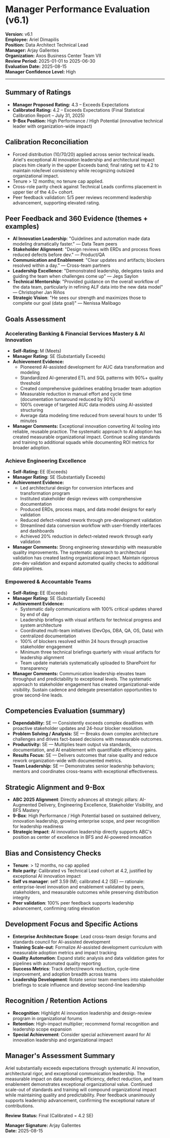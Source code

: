 # Manager Performance Evaluation (v6.1)

**Version:** v6.1  
**Employee:** Ariel Dimapilis  
**Position:** Data Architect Technical Lead  
**Manager:** Arjay Gallentes  
**Organization:** Axos Business Center Team VII  
**Review Period:** 2025-01-01 to 2025-06-30  
**Evaluation Date:** 2025-08-15  
**Manager Confidence Level:** High

---

## Summary of Ratings
- **Manager Proposed Rating:** 4.3 – Exceeds Expectations  
- **Calibrated Rating:** 4.2 – Exceeds Expectations (Final Statistical Calibration Report – July 31, 2025)  
- **9-Box Position:** High Performance / High Potential (innovative technical leader with organization-wide impact)

## Calibration Reconciliation
- Forced distribution (10/70/20) applied across senior technical leads. Ariel's exceptional AI innovation leadership and architectural impact places him clearly in the upper Exceeds band; final rating set to 4.2 to maintain role/level consistency while recognizing outsized organizational impact.  
- Tenure > 12 months; no tenure cap applied.  
- Cross-role parity check against Technical Leads confirms placement in upper tier of the 4.0+ cohort.
- Peer feedback validation: 5/5 peer reviews recommend leadership advancement, supporting elevated rating.

## Peer Feedback and 360 Evidence (themes + examples)
- **AI Innovation Leadership**: "Guidelines and automation made data modeling dramatically faster." — Data Team peers  
- **Stakeholder Alignment**: "Design reviews with ERDs and process flows reduced defects before dev." — Product/QA  
- **Communication and Enablement**: "Clear updates and artifacts; blockers resolved within a day." — Cross-team partners
- **Leadership Excellence**: "Demonstrated leadership, delegates tasks and guiding the team when challenges come up" — Jegs Saylon
- **Technical Mentorship**: "Provided guidance on the overall workflow of the data team, particularly in refining ALF data into the new data model" — Christopher Jan Riños
- **Strategic Vision**: "He sees our strength and maximizes those to complete our goal (data goal)" — Nenissa Malibago

## Goals Assessment

### Accelerating Banking & Financial Services Mastery & AI Innovation
- **Self-Rating:** M (Meets)  
- **Manager Rating:** SE (Substantially Exceeds)  
- **Achievement Evidence:** 
  - Pioneered AI-assisted development for AUC data transformation and modeling
  - Standardized AI-generated ETL and SQL patterns with 90%+ quality threshold
  - Created comprehensive guidelines enabling broader team adoption
  - Measurable reduction in manual effort and cycle time (documentation turnaround reduced by 90%)
  - 100% coverage of targeted AUC data models using AI-assisted structuring
  - Average data modeling time reduced from several hours to under 15 minutes
- **Manager Comments:** Exceptional innovation converting AI tooling into reliable, reusable practice. The systematic approach to AI adoption has created measurable organizational impact. Continue scaling standards and training to additional squads while documenting ROI metrics for broader adoption.

### Achieve Engineering Excellence
- **Self-Rating:** EE (Exceeds)  
- **Manager Rating:** SE (Substantially Exceeds)  
- **Achievement Evidence:** 
  - Led architectural design for conversion interfaces and transformation program
  - Instituted stakeholder design reviews with comprehensive documentation
  - Produced ERDs, process maps, and data model designs for early validation
  - Reduced defect-related rework through pre-development validation
  - Streamlined data conversion workflow with user-friendly interfaces and dashboards
  - Achieved 20% reduction in defect-related rework through early validation
- **Manager Comments:** Strong engineering stewardship with measurable quality improvements. The systematic approach to architectural validation has created lasting organizational impact. Maintain rigorous pre-dev validation and expand automated quality checks to additional data pipelines.

### Empowered & Accountable Teams
- **Self-Rating:** EE (Exceeds)  
- **Manager Rating:** SE (Substantially Exceeds)  
- **Achievement Evidence:** 
  - Systematic daily communications with 100% critical updates shared by end of day
  - Leadership briefings with visual artifacts for technical progress and system architecture
  - Coordinated multi-team initiatives (DevOps, DBA, QA, OS, Data) with centralized documentation
  - 100% of blockers resolved within 24 hours through proactive stakeholder engagement
  - Minimum three technical briefings quarterly with visual artifacts for leadership alignment
  - Team update materials systematically uploaded to SharePoint for transparency
- **Manager Comments:** Communication leadership elevates team throughput and predictability to exceptional levels. The systematic approach to stakeholder engagement has created organizational-wide visibility. Sustain cadence and delegate presentation opportunities to grow second-line leads.

## Competencies Evaluation (summary)
- **Dependability:** SE — Consistently exceeds complex deadlines with proactive stakeholder updates and 24-hour blocker resolution.
- **Problem Solving / Analysis:** SE — Breaks down complex architecture challenges and drives fact-based decisions with measurable outcomes.
- **Productivity:** SE — Multiplies team output via standards, documentation, and AI enablement with quantifiable efficiency gains.
- **Results Focus:** SE — Delivers outcomes that raise quality and reduce rework organization-wide with documented metrics.
- **Team Leadership:** SE — Demonstrates senior leadership behaviors; mentors and coordinates cross-teams with exceptional effectiveness.

## Strategic Alignment and 9-Box
- **ABC 2025 Alignment**: Directly advances all strategic pillars: AI-Augmented Delivery, Engineering Excellence, Stakeholder Visibility, and BFS Mastery
- **9-Box**: High Performance / High Potential based on sustained delivery, innovation leadership, growing enterprise scope, and peer recognition for leadership readiness
- **Strategic Impact**: AI innovation leadership directly supports ABC's position as center of excellence in BFS and AI-powered innovation

## Bias and Consistency Checks
- **Tenure**: > 12 months, no cap applied
- **Role parity**: Calibrated vs Technical Lead cohort at 4.2, justified by exceptional AI innovation impact
- **Self vs manager**: self 3.59 (M); calibrated 4.2 (SE) — rationale: enterprise-level innovation and enablement validated by peers, stakeholders, and measurable outcomes while preserving distribution integrity
- **Peer validation**: 100% peer feedback supports leadership advancement, confirming rating elevation

## Development Focus and Specific Actions
- **Enterprise Architecture Scope**: Lead cross-team design forums and standards council for AI-assisted development
- **Training Scale-out**: Formalize AI-assisted development curriculum with measurable adoption metrics and impact tracking
- **Quality Automation**: Expand static analysis and data validation gates for pipelines with automated quality reporting
- **Success Metrics**: Track defect/rework reduction, cycle-time improvement, and adoption breadth across teams
- **Leadership Development**: Rotate senior team members into stakeholder briefings to scale influence and develop second-line leadership

## Recognition / Retention Actions
- **Recognition**: Highlight AI innovation leadership and design-review program in organizational forums
- **Retention**: High-impact multiplier; recommend formal recognition and leadership scope expansion
- **Special Achievement**: Consider special achievement award for AI innovation leadership and organizational impact

## Manager's Assessment Summary
Ariel substantially exceeds expectations through systematic AI innovation, architectural rigor, and exceptional communication leadership. The measurable impact on data modeling efficiency, defect reduction, and team enablement demonstrates exceptional organizational value. Continued scale-out of standards and training will compound organizational impact while maintaining quality and predictability. Peer feedback unanimously supports leadership advancement, confirming the exceptional nature of contributions.

**Review Status:** Final (Calibrated = 4.2 SE)

**Manager Signature:** Arjay Gallentes  
**Date:** 2025-08-15
